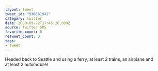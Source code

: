 ```yaml
---
layout: tweet
tweet_id: "930661942"
category: twitter
date: 2008-09-22T17:46:28.000Z
source: Twitter SMS
favorite_count: 0
retweet_count: 0
tags:
- tweet
---
```


Headed back to Seattle and using a ferry, at least 2 trains, an airplane and at least 2 automobile!
